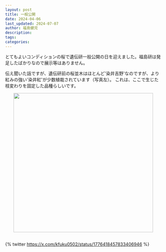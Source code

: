 ```yaml
---
layout: post
title: 一般公開
date: 2024-04-06
last_updated: 2024-07-07
author: 福島健児
description:
tags:
categories:
---
```


とてもよいコンディションの桜で遺伝研一般公開の日を迎えました。福島研は発足したばかりなので展示等はありません。

伝え聞いた話ですが、遺伝研前の桜並木はほとんど'染井吉野'なのですが、より紅みの強い'染井紅'が少数植栽されています（写真左）。 これは、ここで生じた枝変わりを固定した品種らしいです。

<div align="center">
    <img src="/assets/img/posts/20240406_021448112.jpg" alt="" width="450"/>
</div>
<div style="margin-top: 30px;"></div>

{% twitter https://x.com/kfuku0502/status/1776418457833406946 %}
